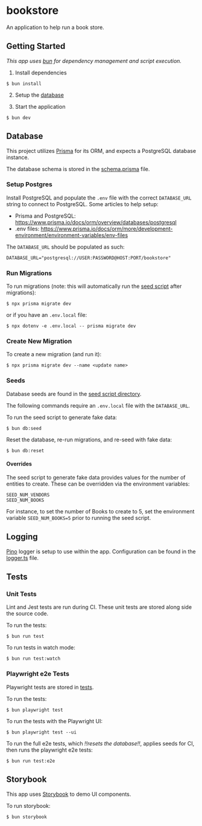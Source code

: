 # bookstore

An application to help run a book store.

## Getting Started

_This app uses [bun](https://bun.sh/) for dependency management and script execution._

1. Install dependencies

```
$ bun install
```

2. Setup the [database](#database)

3. Start the application

```
$ bun dev
```

## Database

This project utilizes [Prisma](https://www.prisma.io/) for its ORM, and expects a PostgreSQL database instance.

The database schema is stored in the [schema.prisma](prisma/schema.prisma) file.

### Setup Postgres

Install PostgreSQL and populate the `.env` file with the correct `DATABASE_URL` string to connect to PostgreSQL. Some articles to help setup:

- Prisma and PostgreSQL: https://www.prisma.io/docs/orm/overview/databases/postgresql
- .env files: https://www.prisma.io/docs/orm/more/development-environment/environment-variables/env-files

The `DATABASE_URL` should be populated as such:

```
DATABASE_URL="postgresql://USER:PASSWORD@HOST:PORT/bookstore"
```

### Run Migrations

To run migrations (note: this will automatically run the [seed script](#seeds) after migrations):

```
$ npx prisma migrate dev
```

or if you have an `.env.local` file:

```
$ npx dotenv -e .env.local -- prisma migrate dev
```

### Create New Migration

To create a new migration (and run it):

```
$ npx prisma migrate dev --name <update name>
```

### Seeds

Database seeds are found in the [seed script directory](prisma/seed/).

The following commands require an `.env.local` file with the `DATABASE_URL`.

To run the seed script to generate fake data:

```
$ bun db:seed
```

Reset the database, re-run migrations, and re-seed with fake data:

```
$ bun db:reset
```

#### Overrides

The seed script to generate fake data provides values for the number of entities to create. These can be overridden via the environment variables:

```
SEED_NUM_VENDORS
SEED_NUM_BOOKS
```

For instance, to set the number of Books to create to 5, set the environment variable `SEED_NUM_BOOKS=5` prior to running the seed script.

## Logging

[Pino](https://github.com/pinojs/pino) logger is setup to use within the app. Configuration can be found in the [logger.ts](src/lib/logger.ts) file.

## Tests

### Unit Tests

Lint and Jest tests are run during CI. These unit tests are stored along side the source code.

To run the tests:

```
$ bun run test
```

To run tests in watch mode:

```
$ bun run test:watch
```

### Playwright e2e Tests

Playwright tests are stored in [tests](tests/).

To run the tests:

```
$ bun playwright test
```

To run the tests with the Playwright UI:

```
$ bun playwright test --ui
```

To run the full e2e tests, which _!!resets the database!!_, applies seeds for CI, then runs the playwright e2e tests:

```
$ bun run test:e2e
```

## Storybook

This app uses [Storybook](https://storybook.js.org/) to demo UI components.

To run storybook:

```
$ bun storybook
```
